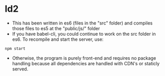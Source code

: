 # ld2

- This has been written in es6 (files in the "src" folder) and compiles those files to es5 at the "public/js/" folder
- If you have babel-cli, you could continue to work on the src folder in es6. To recompile and start the server, use:

```
npm start
```

- Otherwise, the program is purely front-end and requires no package handling because all dependencies are handled with CDN's or staticly served.
